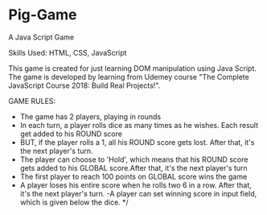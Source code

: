 # Pig-Game
A Java Script Game

Skills Used: HTML, CSS, JavaScript

This game is created for just learning DOM manipulation using Java Script. The game is developed by learning from Udemey course "The Complete JavaScript Course 2018: Build Real Projects!".


GAME RULES:

- The game has 2 players, playing in rounds
- In each turn, a player rolls dice as many times as he wishes. Each result get added to his ROUND score
- BUT, if the player rolls a 1, all his ROUND score gets lost. After that, it's the next player's turn.
- The player can choose to 'Hold', which means that his ROUND score gets added to his GLOBAL score.After that, it's the next player's turn
- The first player to reach 100 points on GLOBAL score wins the game
- A player loses his entire score when he rolls two 6 in a row. After that, it's the next player's turn.
-A player can set winning score in input field, which is given below the dice. 
*/
